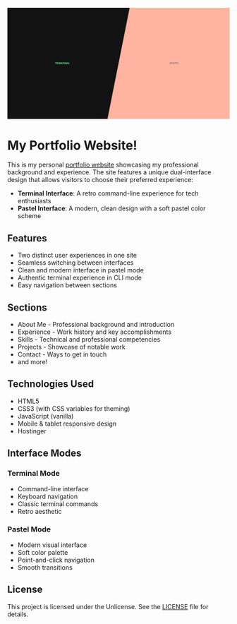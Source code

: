 [<img src="./assets/img/landing-page-portfolio.png" alt="Portfolio preview showing both terminal and pastel interfaces" style="width: 1000px;">](https://thibaulthenry.com/)

# My Portfolio Website!

This is my personal [portfolio website](https://thibaulthenry.com/) showcasing my professional background and experience. The site features a unique dual-interface design that allows visitors to choose their preferred experience:

- **Terminal Interface**: A retro command-line experience for tech enthusiasts
- **Pastel Interface**: A modern, clean design with a soft pastel color scheme

## Features

- Two distinct user experiences in one site
- Seamless switching between interfaces
- Clean and modern interface in pastel mode
- Authentic terminal experience in CLI mode
- Easy navigation between sections

## Sections

- About Me - Professional background and introduction
- Experience - Work history and key accomplishments  
- Skills - Technical and professional competencies
- Projects - Showcase of notable work
- Contact - Ways to get in touch
- and more!

## Technologies Used

- HTML5
- CSS3 (with CSS variables for theming)
- JavaScript (vanilla)
- Mobile & tablet responsive design
- Hostinger

## Interface Modes

### Terminal Mode
- Command-line interface
- Keyboard navigation
- Classic terminal commands
- Retro aesthetic

### Pastel Mode
- Modern visual interface
- Soft color palette
- Point-and-click navigation
- Smooth transitions

## License

This project is licensed under the Unlicense. See the [LICENSE](LICENCE) file for details.
